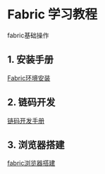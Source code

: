 # Fabric 学习教程

fabric基础操作

## 1. 安装手册

[Fabric环境安装](./install.md)

## 2. 链码开发

[链码开发手册](./chaincode.md)

## 3. 浏览器搭建

[fabric浏览器搭建](./blockchain-explorer.md)

